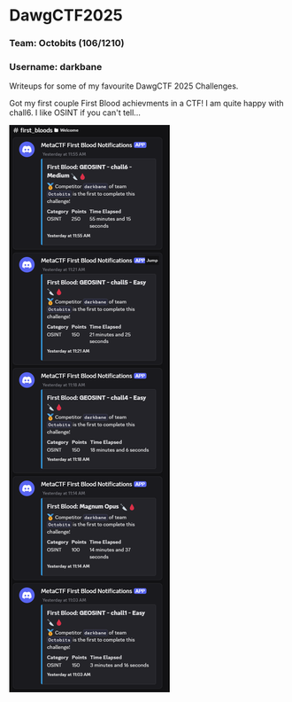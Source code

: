 # DawgCTF2025

### Team: Octobits (106/1210)
### Username: darkbane

Writeups for some of my favourite DawgCTF 2025 Challenges. 

Got my first couple First Blood achievments in a CTF! I am quite happy with chall6. I like OSINT if you can't tell...

![firstbloods](./firstbloods.PNG)
